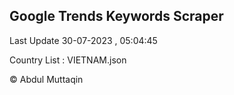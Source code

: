

## Google Trends Keywords Scraper 
 
Last Update 30-07-2023 , 05:04:45

Country List :
VIETNAM.json



© Abdul Muttaqin 
